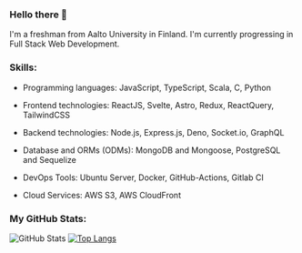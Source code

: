 ### Hello there 👋

I'm a freshman from Aalto University in Finland. I'm currently progressing in Full Stack Web Development.

### Skills: 
- Programming languages: JavaScript, TypeScript, Scala, C, Python

- Frontend technologies: ReactJS, Svelte, Astro, Redux, ReactQuery, TailwindCSS

- Backend technologies: Node.js, Express.js, Deno, Socket.io, GraphQL

- Database and ORMs (ODMs): MongoDB and Mongoose, PostgreSQL and Sequelize

- DevOps Tools: Ubuntu Server, Docker, GitHub-Actions, Gitlab CI

- Cloud Services: AWS S3, AWS CloudFront 

### My GitHub Stats:
![GitHub Stats](https://github-readme-stats.vercel.app/api?username=nguyenductung2709-dt&?rank_icon=percentile) 
[![Top Langs](https://github-readme-stats.vercel.app/api/top-langs/?username=nguyenductung2709-dt)](https://github.com/nguyenductung2709-dt/github-readme-stats)

<!---
nguyenductung2709-dt/nguyenductung2709-dt is a ✨ special ✨ repository because its `README.md` (this file) appears on your GitHub profile.
You can click the Preview link to take a look at your changes.
--->
